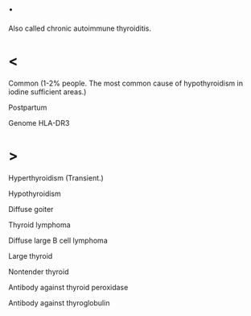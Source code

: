 # .

Also called chronic autoimmune thyroiditis.

# <

Common
(1-2% people. The most common cause of hypothyroidism in iodine sufficient areas.)

Postpartum

Genome HLA-DR3

# >

Hyperthyroidism
(Transient.)

Hypothyroidism

Diffuse goiter

Thyroid lymphoma

Diffuse large B cell lymphoma

Large thyroid

Nontender thyroid

Antibody against thyroid peroxidase

Antibody against thyroglobulin
